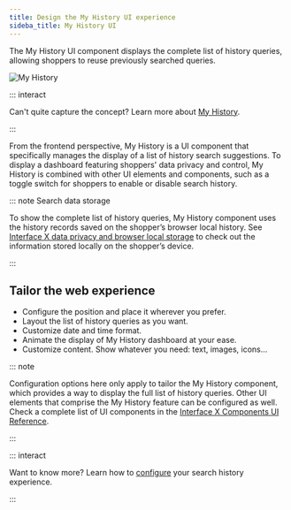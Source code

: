 ```yaml
---
title: Design the My History UI experience
sideba_title: My History UI
---
```


The My History UI component displays the complete list of history queries, allowing shoppers to
reuse previously searched queries.

![My History](~@assets/x/features/overview-my-history.svg)

::: interact

Can't quite capture the concept? Learn more about
[My History](/explore-empathy-platform/features/my-history-overview.md).

:::

From the frontend perspective, My History is a UI component that specifically manages the display of
a list of history search suggestions. To display a dashboard featuring shoppers' data privacy and
control, My History is combined with other UI elements and components, such as a toggle switch for
shoppers to enable or disable search history.

::: note Search data storage

To show the complete list of history queries, My History component uses the history records saved on
the shopper’s browser local history. See
[Interface X data privacy and browser local storage](/explore-empathy-platform/experience-search-and-discovery/web-local-storage.md)
to check out the information stored locally on the shopper’s device.

:::

## Tailor the web experience

- Configure the position and place it wherever you prefer.
- Layout the list of history queries as you want.
- Customize date and time format.
- Animate the display of My History dashboard at your ease.
- Customize content. Show whatever you need: text, images, icons...

::: note

Configuration options here only apply to tailor the My History component, which provides a way to
display the full list of history queries. Other UI elements that comprise the My History feature can
be configured as well. Check a complete list of UI components in the
[Interface X Components UI Reference](/develop-empathy-platform/ui-reference/).

:::

::: interact

Want to know more? Learn how to
[configure](/develop-empathy-platform/ui-reference/components/history-queries/x-components.my-history)
your search history experience.

:::

<!--Include link to twitch session here: Watch how XXX uses the My History UI component in a real project. -->
